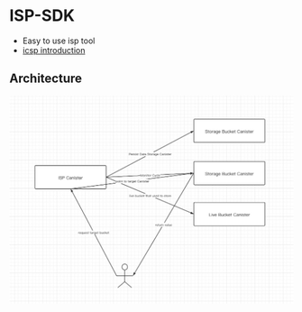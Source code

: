 # ISP-SDK
- Easy to use isp tool
- [icsp introduction](https://github.com/PrimLabs/ICSP/blob/main/README.md)
## Architecture
![](https://github.com/PrimLabs/ICSP/blob/main/ICSP.jpeg)